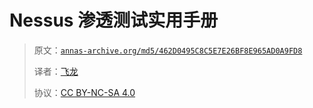 # Nessus 渗透测试实用手册

> 原文：[`annas-archive.org/md5/462D0495C8C5E7E26BF8E965AD0A9FD8`](https://annas-archive.org/md5/462D0495C8C5E7E26BF8E965AD0A9FD8)
> 
> 译者：[飞龙](https://github.com/wizardforcel)
> 
> 协议：[CC BY-NC-SA 4.0](http://creativecommons.org/licenses/by-nc-sa/4.0/)
